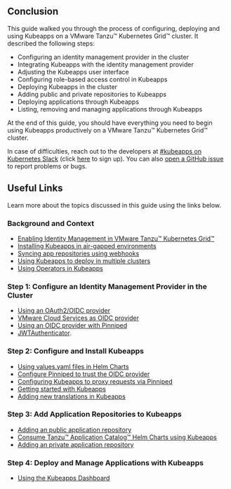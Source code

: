 ## Conclusion

This guide walked you through the process of configuring, deploying and using Kubeapps on a VMware Tanzu™ Kubernetes Grid™ cluster. It described the following steps:

- Configuring an identity management provider in the cluster
- Integrating Kubeapps with the identity management provider
- Adjusting the Kubeapps user interface
- Configuring role-based access control in Kubeapps
- Deploying Kubeapps in the cluster
- Adding public and private repositories to Kubeapps
- Deploying applications through Kubeapps
- Listing, removing and managing applications through Kubeapps

At the end of this guide, you should have everything you need to begin using Kubeapps productively on a VMware Tanzu™ Kubernetes Grid™ cluster.

In case of difficulties, reach out to the developers at [#kubeapps on Kubernetes Slack](https://kubernetes.slack.com/messages/kubeapps) (click [here](http://slack.k8s.io) to sign up). You can also [open a GitHub issue](https://github.com/vmware-tanzu/kubeapps/issues/new) to report problems or bugs.

## Useful Links

Learn more about the topics discussed in this guide using the links below.

### Background and Context

- [Enabling Identity Management in VMware Tanzu™ Kubernetes Grid™](https://docs.vmware.com/en/VMware-Tanzu-Kubernetes-Grid/1.3/vmware-tanzu-kubernetes-grid-13/GUID-mgmt-clusters-enabling-id-mgmt.html)
- [Installing Kubeapps in air-gapped environments](https://github.com/vmware-tanzu/kubeapps/blob/main/docs/howto/offline-installation.md)
- [Syncing app repositories using webhooks](https://github.com/vmware-tanzu/kubeapps/blob/main/docs/howto/syncing-apprepository-webhook.md)
- [Using Kubeapps to deploy in multiple clusters](https://github.com/vmware-tanzu/kubeapps/blob/main/docs/howto/deploying-to-multiple-clusters.md)
- [Using Operators in Kubeapps](https://github.com/vmware-tanzu/kubeapps/blob/main/docs/tutorials/operators.md)

### Step 1: Configure an Identity Management Provider in the Cluster

- [Using an OAuth2/OIDC provider](https://github.com/vmware-tanzu/kubeapps/blob/main/docs/tutorials/using-an-OIDC-provider.md)
- [VMware Cloud Services as OIDC provider](https://github.com/vmware-tanzu/kubeapps/blob/main/docs/tutorials/using-an-OIDC-provider.md#vmware-cloud-services)
- [Using an OIDC provider with Pinniped](https://github.com/vmware-tanzu/kubeapps/blob/main/docs/howto/OIDC/using-an-OIDC-provider-with-pinniped.md)
- [JWTAuthenticator](https://pinniped.dev/docs/howto/configure-concierge-jwt/).

### Step 2: Configure and Install Kubeapps

- [Using values.yaml files in Helm Charts](https://helm.sh/docs/chart_template_guide/values_files/)
- [Configure Pinniped to trust the OIDC provider](https://github.com/vmware-tanzu/kubeapps/blob/main/docs/howto/OIDC/using-an-OIDC-provider-with-pinniped.md#configure-pinniped-to-trust-your-oidc-identity-provider)
- [Configuring Kubeapps to proxy requests via Pinniped](https://github.com/vmware-tanzu/kubeapps/blob/main/docs/howto/OIDC/using-an-OIDC-provider-with-pinniped.md#configuring-kubeapps-to-proxy-requests-via-pinniped)
- [Getting started with Kubeapps](https://github.com/vmware-tanzu/kubeapps/blob/main/docs/tutorials/getting-started.md)
- [Adding new translations in Kubeapps](https://github.com/vmware-tanzu/kubeapps/blob/main/docs/reference/translations/translate-kubeapps.md)

### Step 3: Add Application Repositories to Kubeapps

- [Adding an public application repository](https://github.com/vmware-tanzu/kubeapps/blob/main/docs/howto/dashboard.md)
- [Consume Tanzu™ Application Catalog™ Helm Charts using Kubeapps](https://docs.vmware.com/en/VMware-Tanzu-Application-Catalog/services/tac-docs/GUID-using-tac-consume-tac-kubeapps.html)
- [Adding an private application repository](https://github.com/vmware-tanzu/kubeapps/blob/main/docs/howto/private-app-repository.md)

### Step 4: Deploy and Manage Applications with Kubeapps

- [Using the Kubeapps Dashboard](https://github.com/vmware-tanzu/kubeapps/blob/main/docs/howto/dashboard.md)
